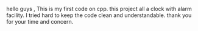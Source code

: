 hello guys ,
This is my first code on cpp.
this project all a clock with alarm facility.
I tried hard to keep the code clean and understandable.
thank you for your time and concern.
